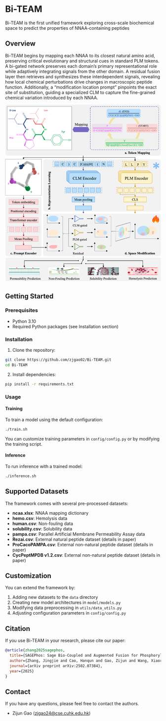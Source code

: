 # Bi-TEAM

Bi-TEAM is the first unified framework exploring cross-scale biochemical space to predict the properties of NNAA-containing peptides 

## Overview
Bi-TEAM begins by mapping each NNAA to its closest natural amino acid, preserving critical evolutionary and structural cues in standard PLM tokens. A bi-gated network preserves each domain’s primary representational role while adaptively integrating signals from the other domain. A residual fusion layer then retrieves and synthesizes these interdependent signals, revealing how local chemical perturbations drive changes in macroscopic peptide function. Additionally, a “modification location prompt” pinpoints the exact site of substitution, guiding a specialized CLM to capture the fine-grained chemical variation introduced by each NNAA.

![Bi-TEAM](imgs/frame.png)

## Getting Started

### Prerequisites

- Python 3.10
- Required Python packages (see Installation section)

### Installation

1. Clone the repository:
```bash
git clone https://github.com/zjgao02/Bi-TEAM.git
cd Bi-TEAM
```

2. Install dependencies:
```bash
pip install -r requirements.txt
```

### Usage

#### Training

To train a model using the default configuration:

```bash
./train.sh
```

You can customize training parameters in `config/config.py` or by modifying the training script.

#### Inference

To run inference with a trained model:

```bash
./inference.sh
```

## Supported Datasets

The framework comes with several pre-processed datasets:

- **ncaa.xlsx**: NNAA mapping dictionary
- **hemo.csv**: Hemolysis data
- **human.csv**: Non-fouling data
- **solubility.csv**: Solubility data
- **pampa.csv**: Parallel Artificial Membrane Permeability Assay data
- **Rezai.csv**: External natural peptide dataset (details in paper)
- **ProCacoPAMPA.csv**: External non-natural peptide dataset (details in paper)
- **CycPeptMPDB v1.2.csv**: External non-natural peptide dataset (details in paper)

## Customization

You can extend the framework by:

1. Adding new datasets to the `data` directory
2. Creating new model architectures in `model/models.py`
3. Modifying data preprocessing in `utils/data_utils.py`
4. Adjusting configuration parameters in `config/config.py`


## Citation
If you use Bi-TEAM in your research, please cite our paper:

```bibtex
@article{zhang2025sagephos,
  title={SAGEPhos: Sage Bio-Coupled and Augmented Fusion for Phosphorylation Site Detection},
  author={Zhang, Jingjie and Cao, Hanqun and Gao, Zijun and Wang, Xiaorui and Gu, Chunbin},
  journal={arXiv preprint arXiv:2502.07384},
  year={2025}
}
```

## Contact

If you have any questions, please feel free to contact the authors.

- Zijun Gao (zjgao24@cse.cuhk.edu.hk)
